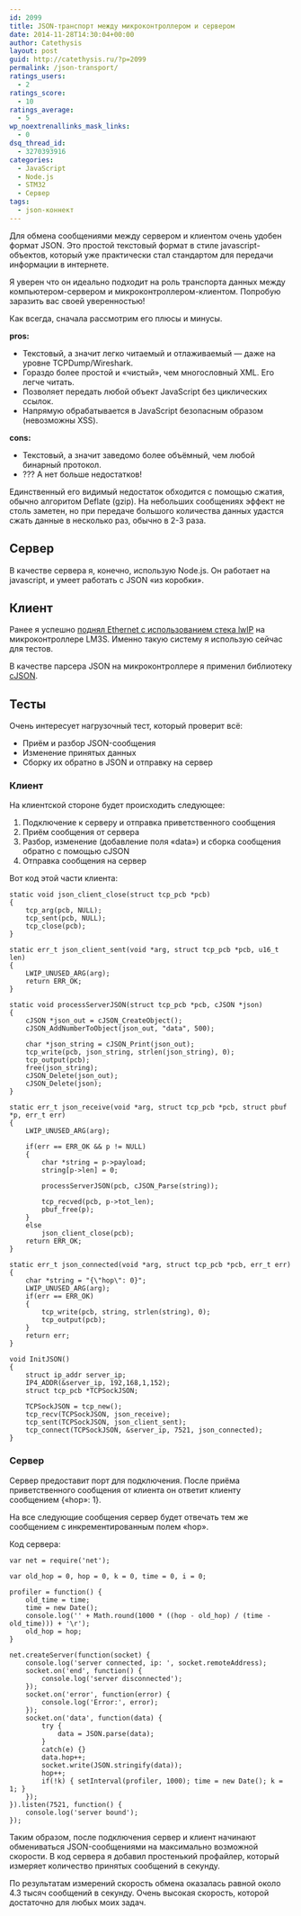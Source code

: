 ```yaml
---
id: 2099
title: JSON-транспорт между микроконтроллером и сервером
date: 2014-11-28T14:30:04+00:00
author: Catethysis
layout: post
guid: http://catethysis.ru/?p=2099
permalink: /json-transport/
ratings_users:
  - 2
ratings_score:
  - 10
ratings_average:
  - 5
wp_noextrenallinks_mask_links:
  - 0
dsq_thread_id:
  - 3270393916
categories:
  - JavaScript
  - Node.js
  - STM32
  - Сервер
tags:
  - json-коннект
---
```

Для обмена сообщениями между сервером и клиентом очень удобен формат JSON. Это простой текстовый формат в стиле javascript-объектов, который уже практически стал стандартом для передачи информации в интернете.

Я уверен что он идеально подходит на роль транспорта данных между компьютером-сервером и микроконтроллером-клиентом. Попробую заразить вас своей уверенностью!

Как всегда, сначала рассмотрим его плюсы и минусы.

<!--more-->

**pros:**

  * Текстовый, а значит легко читаемый и отлаживаемый &#8212; даже на уровне TCPDump/Wireshark.
  * Гораздо более простой и &#171;чистый&#187;, чем многословный XML. Его легче читать.
  * Позволяет передать любой объект JavaScript без циклических ссылок.
  * Напрямую обрабатывается в JavaScript безопасным образом (невозможны XSS).

**cons:**

  * Текстовый, а значит заведомо более объёмный, чем любой бинарный протокол.
  * ??? А нет больше недостатков!

Единственный его видимый недостаток обходится с помощью сжатия, обычно алгоритом Deflate (gzip). На небольших сообщениях эффект не столь заметен, но при передаче большого количества данных удастся сжать данные в несколько раз, обычно в 2-3 раза.

## Сервер

В качестве сервера я, конечно, использую Node.js. Он работает на javascript, и умеет работать с JSON &#171;из коробки&#187;.

## Клиент

Ранее я успешно [поднял Ethernet с использованием стека lwIP](http://catethysis.ru/lwip_tcp_connect/ "Установка TCP-соединения в стеке lwIP") на микроконтроллере LM3S. Именно такую систему я использую сейчас для тестов.

В качестве парсера JSON на микроконтроллере я применил библиотеку [cJSON](http://catethysis.ru/mcu_json_parse/ "Разбор JSON на микроконтроллере — библиотека cJSON").

## Тесты

Очень интересует нагрузочный тест, который проверит всё:

  * Приём и разбор JSON-сообщения
  * Изменение принятых данных
  * Сборку их обратно в JSON и отправку на сервер

### Клиент

На клиентской стороне будет происходить следующее:

  1. Подключение к серверу и отправка приветственного сообщения
  2. Приём сообщения от сервера
  3. Разбор, изменение (добавление поля &#171;data&#187;) и сборка сообщения обратно с помощью cJSON
  4. Отправка сообщения на сервер

Вот код этой части клиента:

<pre><code class="cpp">static void json_client_close(struct tcp_pcb *pcb)
{
	tcp_arg(pcb, NULL);
	tcp_sent(pcb, NULL);
	tcp_close(pcb);
}

static err_t json_client_sent(void *arg, struct tcp_pcb *pcb, u16_t len)
{
	LWIP_UNUSED_ARG(arg);
	return ERR_OK;	
}

static void processServerJSON(struct tcp_pcb *pcb, cJSON *json)
{
	cJSON *json_out = cJSON_CreateObject();
	cJSON_AddNumberToObject(json_out, "data", 500);

	char *json_string = cJSON_Print(json_out);
	tcp_write(pcb, json_string, strlen(json_string), 0);
	tcp_output(pcb);
	free(json_string);
	cJSON_Delete(json_out);
	cJSON_Delete(json);
}

static err_t json_receive(void *arg, struct tcp_pcb *pcb, struct pbuf *p, err_t err)
{
	LWIP_UNUSED_ARG(arg);
	
	if(err == ERR_OK && p != NULL)
	{
		char *string = p-&gt;payload;
		string[p-&gt;len] = 0;
		
		processServerJSON(pcb, cJSON_Parse(string));
		
		tcp_recved(pcb, p-&gt;tot_len);
		pbuf_free(p);
	}
	else
		json_client_close(pcb);
	return ERR_OK;
}

static err_t json_connected(void *arg, struct tcp_pcb *pcb, err_t err)
{
	char *string = "{\"hop\": 0}";
	LWIP_UNUSED_ARG(arg);
	if(err == ERR_OK)
	{
		tcp_write(pcb, string, strlen(string), 0);
		tcp_output(pcb);
	}
	return err;
}

void InitJSON()
{
	struct ip_addr server_ip;
	IP4_ADDR(&server_ip, 192,168,1,152);
	struct tcp_pcb *TCPSockJSON;
	
	TCPSockJSON = tcp_new();
	tcp_recv(TCPSockJSON, json_receive);
	tcp_sent(TCPSockJSON, json_client_sent);
	tcp_connect(TCPSockJSON, &server_ip, 7521, json_connected);
}</code></pre>

### Сервер

Сервер предоставит порт для подключения. После приёма приветственного сообщения от клиента он ответит клиенту сообщением {&#171;hop&#187;: 1}.

На все следующие сообщения сервер будет отвечать тем же сообщением с инкрементированным полем &#171;hop&#187;.

Код сервера:

<pre><code class="javascript">var net = require('net');

var old_hop = 0, hop = 0, k = 0, time = 0, i = 0;

profiler = function() {
	old_time = time;
	time = new Date();
	console.log('' + Math.round(1000 * ((hop - old_hop) / (time - old_time))) + '\r');
	old_hop = hop;
}

net.createServer(function(socket) {
	console.log('server connected, ip: ', socket.remoteAddress);
	socket.on('end', function() {
		console.log('server disconnected');
	});
	socket.on('error', function(error) {
		console.log('Error:', error);
	});
	socket.on('data', function(data) {
		try {
			data = JSON.parse(data);
		}
		catch(e) {}
		data.hop++;
		socket.write(JSON.stringify(data));
		hop++;
		if(!k) { setInterval(profiler, 1000); time = new Date(); k = 1; }
	});
}).listen(7521, function() {
	console.log('server bound');
});</code></pre>

Таким образом, после подключения сервер и клиент начинают обмениваться JSON-сообщениями на максимально возможной скорости. В код сервера я добавил простенький профайлер, который измеряет количество принятых сообщений в секунду.

По результатам измерений скорость обмена оказалась равной около 4.3 тысяч сообщений в секунду. Очень высокая скорость, которой достаточно для любых моих задач.